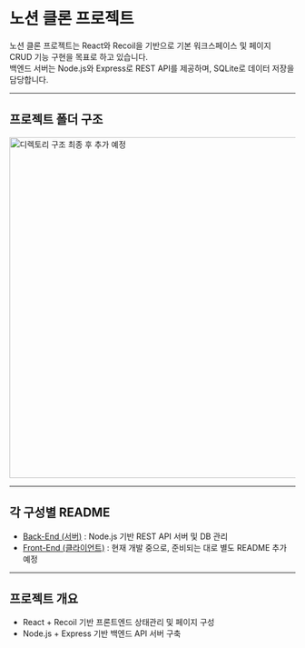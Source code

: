 # 노션 클론 프로젝트

노션 클론 프로젝트는 React와 Recoil을 기반으로 기본 워크스페이스 및 페이지 CRUD 기능 구현을 목표로 하고 있습니다.  
백엔드 서버는 Node.js와 Express로 REST API를 제공하며, SQLite로 데이터 저장을 담당합니다.

---

## 프로젝트 폴더 구조

<img src="" alt="디렉토리 구조 최종 후 추가 예정" width="600" />

---

## 각 구성별 README

- [Back-End (서버)](back-end/README.md) : Node.js 기반 REST API 서버 및 DB 관리
- [Front-End (클라이언트)](front-end/README.md) : 현재 개발 중으로, 준비되는 대로 별도 README 추가 예정

---

## 프로젝트 개요

- React + Recoil 기반 프론트엔드 상태관리 및 페이지 구성
- Node.js + Express 기반 백엔드 API 서버 구축
